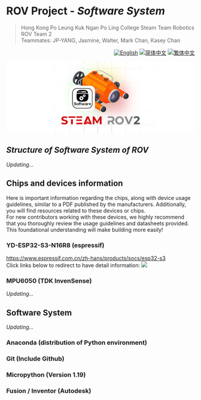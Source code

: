 # ROV Project - ***Software System***
<link rel="stylesheet" type="text/css" href="./markdown-resource/fontawesome/all.min.css">
<link rel="stylesheet" type="text/css" href="./markdown-resource/fontawesome/fontawesome.min.css">
<link rel="stylesheet" type="text/css" href="./markdown-resource/fontawesome/brands.min.css">
<link rel="stylesheet" type="text/css" href="./markdown-resource/fontawesome/solid.min.css">
<link rel="stylesheet" type="text/css" href="./markdown-resource/fontawesome/regular.min.css">
<link rel="stylesheet" type="text/css" href="./markdown-resource/fontawesome/thin.min.css">
<link rel="stylesheet" type="text/css" href="./markdown-resource/fontawesome/light.min.css">
<link rel="stylesheet" type="text/css" href="./markdown-resource/fontawesome/duotone.min.css">
<link rel="stylesheet" type="text/css" href="./markdown-resource/fontawesome/sharp-solid.min.css">

> Hong Kong Po Leung Kuk Ngan Po Ling College Steam Team Robotics ROV Team 2 </br>
> Teammates: JP-YANG, Jasmine, Walter, Mark Chan, Kasey Chan
<div align="right">
<a title="zh-CN" href="./SOFTWARE-SYSTEM.md"><img src="https://img.shields.io/badge/-English-A31F34?style=for-the-badge" alt="English" /></a>
<a title="zh-CN" href="./SOFTWARE-SYSTEM_zh-CN.md"><img src="https://img.shields.io/badge/-%E7%AE%80%E4%BD%93%E4%B8%AD%E6%96%87-545759?style=for-the-badge" alt="简体中文"></a>
<a title="zh-TW" href="./SOFTWARE-SYSTEM_zh-TW.md"><img src="https://img.shields.io/badge/-%E7%B9%81%E4%BD%93%E4%B8%AD%E6%96%87-545759?style=for-the-badge" alt="繁体中文"></a>
</div>  

![](../markdown-resource/software-c-ROV.png)
## ***Structure of Software System of ROV***
*Updating...*
## Chips and devices information
Here is important information regarding the chips, along with device usage guidelines, similar to a PDF published by the manufacturers. Additionally, you will find resources related to these devices or chips. </br>
For new contributors working with these devices, we highly recommend that you thoroughly review the usage guidelines and datasheets provided. This foundational understanding will make building more easily!
### YD-ESP32-S3-N16R8 (espressif)
https://www.espressif.com.cn/zh-hans/products/socs/esp32-s3 </br>
Click links below to redirect to have detail information: <a title="zh-TW" href="./ESP32-S3-N16R8/ESP32.md"><img src="https://img.shields.io/badge/-ESP32--S3--N16R8-228B22?style=for-the-badge"></a>
### MPU6050 (TDK InvenSense)
*Updating...*

## Software System
*Updating...*
### Anaconda (distribution of Python environment)
### Git (Include Github)
### Micropython (Version 1.19)
### Fusion / Inventor (Autodesk)
